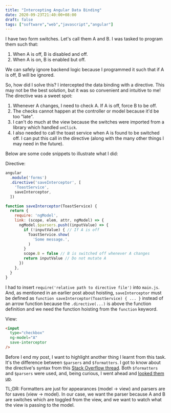 ```yaml
---
title: "Intercepting Angular Data Binding"
date: 2020-09-23T21:40:00+08:00
draft: false
tags: ["software","web","javascript","angular"]
---
```

I have two form switches. Let's call them A and B. I was tasked to program them such that:

1. When A is off, B is disabled and off.
1. When A is on, B is enabled but off.

We can safely ignore backend logic because I programmed it such that if A is off, B will be ignored.

So, how did I solve this? I intercepted the data binding with a directive. This may not be the best solution, but it was so convenient and intuitive to me! The directive was a sweet spot:

1. Whenever A changes, I need to check A. If A is off, force B to be off.
1. The checks cannot happen at the controller or model because it'd be too "late".
1. I can't do much at the view because the switches were imported from a library which handled `onClick`.
1. I also needed to call the toast service when A is found to be switched off. I can put this call in the directive (along with the many other things I may need in the future).

Below are some code snippets to illustrate what I did:

Directive:

```javascript
angular
  .module('forms')
  .directive('saveInterceptor', [
    'ToastService',
    saveInterceptor,
  ])

function saveInterceptor(ToastService) {
  return {
    require: 'ngModel',
    link: (scope, elem, attr, ngModel) => {
      ngModel.$parsers.push((inputValue) => {
        if (!inputValue) { // If A is off
          ToastService.show(
            'Some message.',
          )
        }
        scope.B = false // B is switched off whenever A changes
        return inputValue // Do not mutate A
      })
    },
  }
}
```

I had to insert `require('relative path to directive file')` into `main.js`. And, as mentioned in an earlier post about hoisting, `saveInterceptor` must be defined as `function saveInterceptor(ToastService) { ... }` instead of an arrow function because the `.directive(...)` is above the function definition and we need the function hoisting from the `function` keyword.

View:

```html
<input
  type="checkbox"
  ng-model="A"
  save-interceptor
/>
```

Before I end my post, I want to highlight another thing I learnt from this task. It's the difference between `$parsers` and `$formatters`. I got to know about the directive's syntax from this [Stack Overflow thread](https://stackoverflow.com/questions/19969740/how-to-intercept-value-binding-by-ng-model-directive). Both `$formatters` and `$parsers` were used, and, being curious, I went ahead and [looked them up](https://stackoverflow.com/questions/22841225/ngmodel-formatters-and-parsers).

TL;DR: Formatters are just for appearances (model -> view) and parsers are for saves (view -> model). In our case, we want the parser because A and B are switches which are toggled from the view, and we want to watch what the view is passing to the model.
